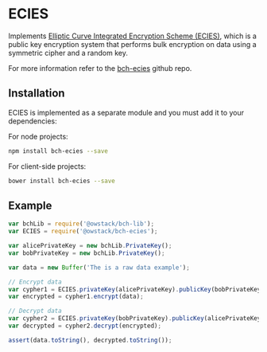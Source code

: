 # ECIES
Implements [Elliptic Curve Integrated Encryption Scheme (ECIES)](http://en.wikipedia.org/wiki/Integrated_Encryption_Scheme), which is a public key encryption system that performs bulk encryption on data using a symmetric cipher and a random key.

For more information refer to the [bch-ecies](https://github.com/owstack/bch-ecies) github repo.

## Installation
ECIES is implemented as a separate module and you must add it to your dependencies:

For node projects:

```bash
npm install bch-ecies --save
```

For client-side projects:

```bash
bower install bch-ecies --save
```

## Example

```javascript
var bchLib = require('@owstack/bch-lib');
var ECIES = require('@owstack/bch-ecies');

var alicePrivateKey = new bchLib.PrivateKey();
var bobPrivateKey = new bchLib.PrivateKey();

var data = new Buffer('The is a raw data example');

// Encrypt data
var cypher1 = ECIES.privateKey(alicePrivateKey).publicKey(bobPrivateKey.publicKey);
var encrypted = cypher1.encrypt(data);

// Decrypt data
var cypher2 = ECIES.privateKey(bobPrivateKey).publicKey(alicePrivateKey.publicKey);
var decrypted = cypher2.decrypt(encrypted);

assert(data.toString(), decrypted.toString());
```
